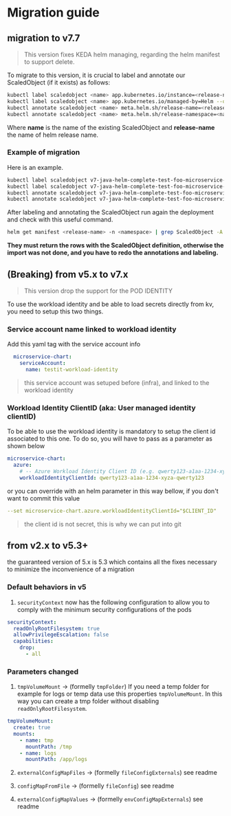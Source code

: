 <!-- markdownlint-disable MD029  -->
# Migration guide

## migration to v7.7

> This version fixes KEDA helm managing, regarding the helm manifest to support delete.

To migrate to this version, it is crucial to label and annotate our ScaledObject (if it exists) as follows:

```bash
kubectl label scaledobject <name> app.kubernetes.io/instance=<release-name> --overwrite
kubectl label scaledobject <name> app.kubernetes.io/managed-by=Helm --overwrite
kubectl annotate scaledobject <name> meta.helm.sh/release-name=<release-name> --overwrite
kubectl annotate scaledobject <name> meta.helm.sh/release-namespace=<namespace> --overwrite
```

Where **name** is the name of the existing ScaledObject and **release-name** the name of helm release name.

### Example of migration

Here is an example.

```bash
kubectl label scaledobject v7-java-helm-complete-test-foo-microservice-chart app.kubernetes.io/instance=v7-java-helm-complete-test-foo --overwrite -n testit
kubectl label scaledobject v7-java-helm-complete-test-foo-microservice-chart app.kubernetes.io/managed-by=Helm --overwrite -n testit
kubectl annotate scaledobject v7-java-helm-complete-test-foo-microservice-chart meta.helm.sh/release-name=v7-java-helm-complete-test-foo --overwrite -n testit
kubectl annotate scaledobject v7-java-helm-complete-test-foo-microservice-chart meta.helm.sh/release-namespace=testit --overwrite -n testit
```

After labeling and annotating the ScaledObject run again the deployment and check with this useful command.
```bash
helm get manifest <release-name> -n <namespace> | grep ScaledObject -A 10
```

**They must return the rows with the ScaledObject definition, otherwise 
the import was not done, and you have to redo the annotations and labeling.** 

## (Breaking) from v5.x to v7.x

> This version drop the support for the POD IDENTITY

To use the workload identity and be able to load secrets directly from kv, you need to setup this two things.

### Service account name linked to workload identity

Add this yaml tag with the service account info

```yaml
  microservice-chart:
    serviceAccount:
      name: testit-workload-identity
```

> this service account was setuped before (infra), and linked to the workload identity

### Workload Identity ClientID (aka: User managed identity clientID)

To be able to use the workload identity is mandatory to setup the client id associated to this one.
To do so, you will have to pass as a parameter as shown below

```yaml
microservice-chart:
  azure:
    # -- Azure Workload Identity Client ID (e.g. qwerty123-a1aa-1234-xyza-qwerty123)
    workloadIdentityClientId: qwerty123-a1aa-1234-xyza-qwerty123
```

or you can override with an helm parameter in this way bellow, if you don't want to commit this value

```yaml
--set microservice-chart.azure.workloadIdentityClientId="$CLIENT_ID"
```

> the client id is not secret, this is why we can put into git

## from v2.x to v5.3+

the guaranteed version of 5.x is 5.3 which contains all the fixes necessary to minimize the inconvenience of a migration

### Default behaviors in v5

1. `securityContext` now has the following configuration to allow you to comply with the minimum security configurations of the pods

  ```yaml
  securityContext:
    readOnlyRootFilesystem: true
    allowPrivilegeEscalation: false
    capabilities:
      drop:
        - all
  ```

### Parameters changed

1. `tmpVolumeMount` -> (formelly `tmpFolder`) If you need a temp folder for example for logs or temp data use this properties `tmpVolumeMount`. In this way you can create a tmp folder without disabling `readOnlyRootFilesystem`.

  ```yaml
  tmpVolumeMount:
    create: true
    mounts:
      - name: tmp
        mountPath: /tmp
      - name: logs
        mountPath: /app/logs
  ```

2. `externalConfigMapFiles` -> (formelly `fileConfigExternals`) see readme

3. `configMapFromFile` -> (formelly `fileConfig`) see readme

4. `externalConfigMapValues` -> (formelly `envConfigMapExternals`) see readme
